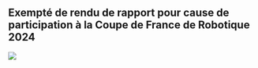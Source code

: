 ## Exempté de rendu de rapport pour cause de participation à la Coupe de France de Robotique 2024

![](https://github.com/Poblit0/MiniAtlas/blob/main/Rapports%20s%C3%A9ances/MAUVOISIN%20Paul/S%C3%A9ance%2018/IMG_20240511_105638.jpg)
